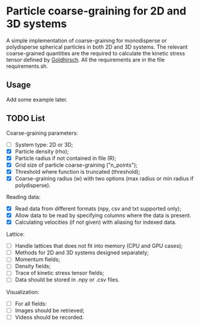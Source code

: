 # Particle coarse-graining for 2D and 3D systems #

A simple implementation of coarse-graining for monodisperse or polydisperse spherical particles in both 2D and 3D systems.
The relevant coarse-grained quantities are the required to calculate the kinetic stress tensor defined by
[Goldhirsch](https://link.springer.com/article/10.1007/s10035-010-0181-z). All the requirements are in the file requirements.sh.

## Usage ##

Add some example later.

## TODO List  ##

Coarse-graining parameters:
- [ ] System type: 2D or 3D;
- [X] Particle density (rho);
- [X] Particle radius if not contained in file (R);
- [X] Grid size of particle coarse-graining ("n_points");
- [X] Threshold where function is truncated (threshold);
- [X] Coarse-graining radius (w) with two options (max radius or min radius if polydisperse).

Reading data:
- [X] Read data from different formats (npy, csv and txt supported only);
- [X] Allow data to be read by specifying columns where the data is present.
- [X] Calculating velocities (if not given) with aliasing for indexed data.

Lattice:
- [ ] Handle lattices that does not fit into memory (CPU and GPU cases);
- [ ] Methods for 2D and 3D systems designed separately;
- [ ] Momentum fields;
- [ ] Density fields;
- [ ] Trace of kinetic stress tensor fields;
- [ ] Data should be stored in .npy or .csv files.

Visualization:
- [ ] For all fields:
- [ ] Images should be retrieved;
- [ ] Videos should be recorded.
